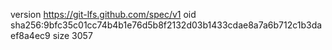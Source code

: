 version https://git-lfs.github.com/spec/v1
oid sha256:9bfc35c01cc74b4b1e76d5b8f2132d03b1433cdae8a7a6b712c1b3daef8a4ec9
size 3057
